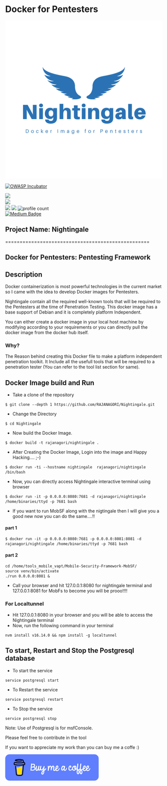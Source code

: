 # Docker for Pentesters

![Nightingale Logo](https://raw.githubusercontent.com/OWASP/www-project-nightingale/main/assets/images/Nightingale.png)

[![OWASP Incubator](https://img.shields.io/badge/owasp-incubator-blue.svg)](https://www.owasp.org/index.php/Category:OWASP_Project#tab=Project_Inventory)<br>

![](https://img.shields.io/github/followers/RAJANAGORI?style=social)<br>
![](https://img.shields.io/github/stars/RAJANAGORI?style=social)<br>
[![](https://img.shields.io/badge/-Follow-black?style=social&logo=Linkedin)](https://www.linkedin.com/in/raja-nagori/) [![](https://img.shields.io/twitter/follow/RajaNagori7?style=social&label=Follow)](https://twitter.com/RajaNagori7)
![profile count](https://komarev.com/ghpvc/?username=www-project-nightingale&color=blue)<br>
[![Medium Badge](https://img.shields.io/badge/-@rajanagori-03a57a?style=flat-square&labelColor=000000&logo=Medium&link=https://medium.com/@rajanagori)](https://medium.com/@rajanagori)

## Project Name: Nightingale
==================================================
## Docker for Pentesters: Pentesting Framework 

## Description
Docker containerization is most powerful technologies in the current market so I came with the idea to develop Docker images for Pentesters.

Nightingale contain all the required well-known tools that will be required to the Pentesters at the time of Penetration Testing. This docker image has a base support of Debian and it is completely platform Independent.

You can either create a docker image in your local host machine by modifying according to your requirements or you can directly pull the docker image from the docker hub itself.

### Why? 
The Reason behind creating this Docker file to make a platform independent penetration toolkit. It Include all the usefull tools that will be required to a penetration tester
(You can refer to the tool list section for same).
## Docker Image build and Run 
- Take a clone of the repository
```
$ git clone --depth 1 https://github.com/RAJANAGORI/Nightingale.git
```
- Change the Directory
```
$ cd Nightingale
```
- Now build the Docker Image.
```
$ docker build -t rajanagori/nightingale .
```
- After Creating the Docker Image, Login into the image and Happy Hacking.... ;-)
```
$ docker run -ti --hostname nightingale  rajanagori/nightingale /bin/bash
```
- Now, you can directly access Nightingale interactive terminal using browser
```
$ docker run -it -p 0.0.0.0:8080:7681 -d rajanagori/nightingale /home/binaries/ttyd -p 7681 bash
```
- If you want to run MobSF along with the nigtingale then I will give you a good new now you can do the same....!!
#### part 1
```
$ docker run -it -p 0.0.0.0:8080:7681 -p 0.0.0.0:8081:8081 -d rajanagori/nightingale /home/binaries/ttyd -p 7681 bash
```
#### part 2
```
cd /home/tools_mobile_vapt/Mobile-Security-Framework-MobSF/
source venv/bin/activate
./run 0.0.0.0:8081 &
```
- Call your browser and hit 127.0.0.1:8080 for nightingale terminal and 127.0.0.1:8081 for MobFs to become you will be prooo!!!!

### For Localtunnel
- Hit 127.0.0.1:8080 in your browser and you will be able to access the Nightingale terminal
- Now, run the following command in your terminal
```
nvm install v16.14.0 && npm install -g localtunnel
```
## To start, Restart and Stop the Postgresql database 
- To start the service
```
service postgresql start
```
- To Restart the service
```
service postgresql restart
```
- To Stop the service
```
service postgresql stop
```
Note: Use of Postgresql is for msfConsole.

Please feel free to contribute in the tool


If you want to appreciate my work than you can buy me a coffe :)<br>

<a href="https://www.buymeacoffee.com/rajanagori"><img src="assets\images\blue-button.png" hight=100px; width=300px ></a>
